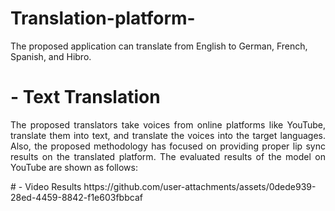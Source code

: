 # Translation-platform-
The proposed application can translate from English to German, French, Spanish, and Hibro. 
# - Text Translation
<p align="justify"> The proposed translators take voices from online platforms like YouTube, translate them into text, and translate the voices into the target languages.
Also, the proposed methodology has focused on providing proper lip sync results on the translated platform.  The evaluated results of the model on YouTube are shown as follows: </p>
# - Video Results
https://github.com/user-attachments/assets/0dede939-28ed-4459-8842-f1e603fbbcaf



